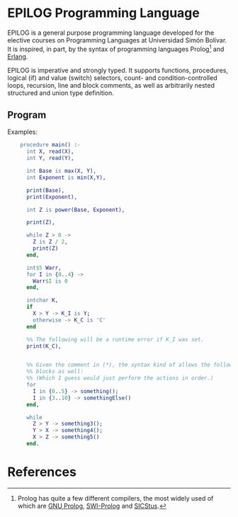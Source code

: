 EPILOG Programming Language
===========================

EPILOG is a general purpose programming language developed for the elective
courses on Programming Languages at Universidad Simón Bolívar. It is inspired,
in part, by the syntax of programming languages Prolog[^PrologLinks]
and [Erlang](http://www.erlang.org/).

EPILOG is imperative and strongly typed. It supports functions, procedures,
logical (if) and value (switch) selectors, count- and condition-controlled
loops, recursion, line and block comments, as well as arbitrarily nested
structured and union type definition.

Program
-------

Examples:

~~~erlang
    procedure main() :- 
      int X, read(X),
      int Y, read(Y),

      int Base is max(X, Y),
      int Exponent is min(X,Y),

      print(Base),
      print(Exponent),

      int Z is power(Base, Exponent),

      print(Z),

      while Z > 0 ->
        Z is Z / 2,
        print(Z)
      end,

      int$5 Warr,
      for I in {0..4} ->
        Warr$I is 0
      end,

      intchar K,
      if
        X > Y -> K_I is Y;
        otherwise -> K_C is 'C'
      end

      %% The following will be a runtime error if K_I was set.
      print(K_C),


      %% Given the comment in (*), the syntax kind of allows the following
      %% blocks as well:
      %% (Which I guess would just perform the actions in order.)
      for
        I in {0..5} -> something();
        I in {3..10} -> somethingElse()
      end,

      while
        Z > Y -> something3();
        Y > X -> something4();
        X > Z -> something5()
      end.
~~~

# References

[^PrologLinks]: Prolog has quite a few different compilers, the most widely
used of which are [GNU Prolog](http://www.gprolog.org/),
[SWI-Prolog](http://www.swi-prolog.org/) and
[SICStus](http://www.sics.se/sicstus/).

